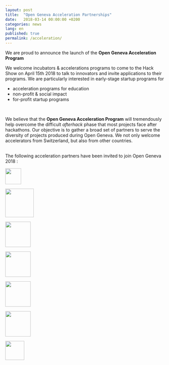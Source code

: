 ```yaml
---
layout: post
title:  "Open Geneva Acceleration Partnerships"
date:   2018-03-14 00:00:00 +0200
categories: news
lang: en
published: true
permalink: /acceleration/
---
```


We are proud to announce the launch of the **Open Geneva Acceleration Program**

We welcome incubators & accelerations programs to come to the Hack Show on April 15th 2018 to talk to innovators
and invite applications to their programs. We are particularly interested in early-stage startup programs for

* acceleration programs for education
* non-profit & social impact
* for-profit startup programs

<br>

We believe that the **Open Geneva Acceleration Program** will tremendously help overcome the difficult *afterhack* phase that most projects face after hackathons. Our objective is to gather a broad set of partners to serve the diversity of projects produced during Open Geneva. We not only welcome accelerators from Switzerland, but also from other countries.

<br>
The following acceleration partners have been invited to join Open Geneva 2018 :

<a href="{{ site.baseurl }}/masschallenge/"><img src="{{ site.baseurl }}/images/partners/MCCH.png" height="50" alt="" class="imgspace" />

<a href="http://www.x-lab.tsinghua.edu.cn/en/" target="_blank"><img src="{{ site.baseurl }}/images/partners/Tsinghua-xlab.jpg" height="90" alt="" class="imgspace" /></a>

<a href="https://www.liftlab.ch/" target="_blank"><img src="{{ site.baseurl }}/images/partners/logo_lift.png" height="80" alt="" class="imgspace" /></a>

<a href="http://www.ville-geneve.ch/ginnove" target="_blank"><img src="{{ site.baseurl }}/images/partners/GINNOVE-LOGO_grand.jpg" height="80" alt="" class="imgspace" /></a>

<a href="http://gt-initiative.org/" target="_blank"><img src="{{ site.baseurl }}/images/partners/GTI-logo.png" alt="" height="80" class="imgspace" /></a>

<a href="https://bestforgeneva.ch/en/" target="_blank"><img src="{{ site.baseurl }}/images/partners/best_for_geneva.png" height="80" alt="" class="imgspace"/></a>

<a href="http://geneus.ch/" target="_blank"><img src="{{ site.baseurl }}/images/partners/geneus.png" height="60" alt="" class="imgspace" /></a><br><br>
